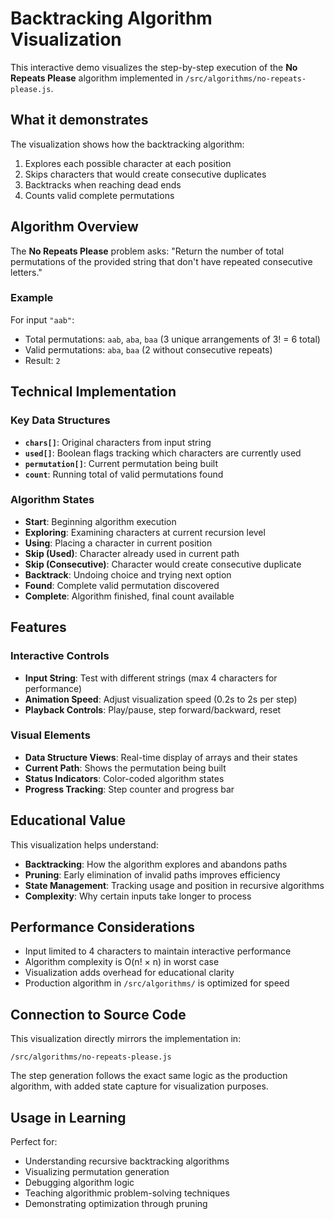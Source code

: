 # Backtracking Algorithm Visualization

This interactive demo visualizes the step-by-step execution of the **No Repeats
Please** algorithm implemented in `/src/algorithms/no-repeats-please.js`.

## What it demonstrates

The visualization shows how the backtracking algorithm:

1. Explores each possible character at each position
2. Skips characters that would create consecutive duplicates
3. Backtracks when reaching dead ends
4. Counts valid complete permutations

## Algorithm Overview

The **No Repeats Please** problem asks: "Return the number of total permutations
of the provided string that don't have repeated consecutive letters."

### Example

For input `"aab"`:

- Total permutations: `aab`, `aba`, `baa` (3 unique arrangements of 3! = 6
  total)
- Valid permutations: `aba`, `baa` (2 without consecutive repeats)
- Result: `2`

## Technical Implementation

### Key Data Structures

- **`chars[]`**: Original characters from input string
- **`used[]`**: Boolean flags tracking which characters are currently used
- **`permutation[]`**: Current permutation being built
- **`count`**: Running total of valid permutations found

### Algorithm States

- **Start**: Beginning algorithm execution
- **Exploring**: Examining characters at current recursion level
- **Using**: Placing a character in current position
- **Skip (Used)**: Character already used in current path
- **Skip (Consecutive)**: Character would create consecutive duplicate
- **Backtrack**: Undoing choice and trying next option
- **Found**: Complete valid permutation discovered
- **Complete**: Algorithm finished, final count available

## Features

### Interactive Controls

- **Input String**: Test with different strings (max 4 characters for
  performance)
- **Animation Speed**: Adjust visualization speed (0.2s to 2s per step)
- **Playback Controls**: Play/pause, step forward/backward, reset

### Visual Elements

- **Data Structure Views**: Real-time display of arrays and their states
- **Current Path**: Shows the permutation being built
- **Status Indicators**: Color-coded algorithm states
- **Progress Tracking**: Step counter and progress bar

## Educational Value

This visualization helps understand:

- **Backtracking**: How the algorithm explores and abandons paths
- **Pruning**: Early elimination of invalid paths improves efficiency
- **State Management**: Tracking usage and position in recursive algorithms
- **Complexity**: Why certain inputs take longer to process

## Performance Considerations

- Input limited to 4 characters to maintain interactive performance
- Algorithm complexity is O(n! × n) in worst case
- Visualization adds overhead for educational clarity
- Production algorithm in `/src/algorithms/` is optimized for speed

## Connection to Source Code

This visualization directly mirrors the implementation in:

```
/src/algorithms/no-repeats-please.js
```

The step generation follows the exact same logic as the production algorithm,
with added state capture for visualization purposes.

## Usage in Learning

Perfect for:

- Understanding recursive backtracking algorithms
- Visualizing permutation generation
- Debugging algorithm logic
- Teaching algorithmic problem-solving techniques
- Demonstrating optimization through pruning
